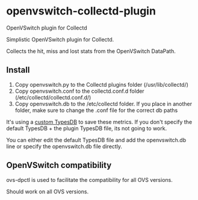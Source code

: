 openvswitch-collectd-plugin
===========================

OpenVSwitch plugin for Collectd

Simplistic OpenVSwitch plugin for Collectd.

Collects the hit, miss and lost stats from the OpenVSwitch DataPath.

Install
-------
1. Copy openvswitch.py to the Collectd plugins folder (/usr/lib/collectd/)
2. Copy openvswitch.conf to the collectd.conf.d folder (/etc/collectd/collectd.conf.d/)
3. Copy openvswitch.db to the /etc/collectd folder. If you place in another folder, make sure to change the .conf file for the correct db paths 

It's using a [custom TypesDB](https://collectd.org/documentation/manpages/types.db.5.shtml#custom_types) to save these metrics.
If you don't specify the default TypesDB + the plugin TypesDB file, its not going to work.

You can either edit the default TypesDB file and add the openvswitch.db line or specify the openvswitch.db file directly.

OpenVSwitch compatibility
-------------------------
ovs-dpctl is used to facilitate the compatibility for all OVS versions.

Should work on all OVS versions.
